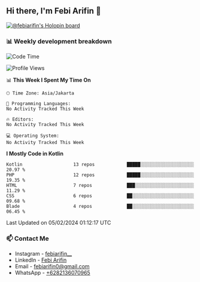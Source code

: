 ## Hi there, I'm Febi Arifin 👋

[![@febiarifin's Holopin board](https://holopin.io/api/user/board?user=febiarifin)](https://holopin.io/@febiarifin)
<!--[![Arifin's github stats](https://github-readme-stats.vercel.app/api?username=febiarifin)](https://github.com/febiarifin/febiarifin)-->

<!-- ### I'm a Single Fighter Developer!
- 🔭 I’m currently working on a ton of side project!
- 🌱 I’m currently learning about DevOps specially Docker and K8s
- 👯 I’m looking to collaborate with other developer
- 🥅 2020 Goals: Contribute more to Open Source projects
- ⚡ Fun fact: I love cooking, finding bug and create unfinished side project -->

### 📊 Weekly development breakdown

<!--START_SECTION:waka-->
![Code Time](http://img.shields.io/badge/Code%20Time-0%20secs-blue)

![Profile Views](http://img.shields.io/badge/Profile%20Views-0-blue)

📊 **This Week I Spent My Time On** 

```text
🕑︎ Time Zone: Asia/Jakarta

💬 Programming Languages: 
No Activity Tracked This Week

🔥 Editors: 
No Activity Tracked This Week

💻 Operating System: 
No Activity Tracked This Week
```

**I Mostly Code in Kotlin** 

```text
Kotlin                   13 repos            █████░░░░░░░░░░░░░░░░░░░░   20.97 % 
PHP                      12 repos            █████░░░░░░░░░░░░░░░░░░░░   19.35 % 
HTML                     7 repos             ███░░░░░░░░░░░░░░░░░░░░░░   11.29 % 
CSS                      6 repos             ██░░░░░░░░░░░░░░░░░░░░░░░   09.68 % 
Blade                    4 repos             ██░░░░░░░░░░░░░░░░░░░░░░░   06.45 % 
```




 Last Updated on 05/02/2024 01:12:17 UTC
<!--END_SECTION:waka-->

### 📫 Contact Me

<!-- - Facebook - [Arifin](https://www.facebook.com/febi.arifin.77) -->

- Instagram - [febiarifin\_\_](https://www.instagram.com/febiarifin__/)
- LinkedIn - [Febi Arifin](https://www.linkedin.com/in/febiarifin/)
- Email - [febiarifin0@gmail.com](mailto:febiarifin0@gmail.com)
- WhatsApp - [+6282136070965](https://api.whatsapp.com/send?phone=6282136070965)
